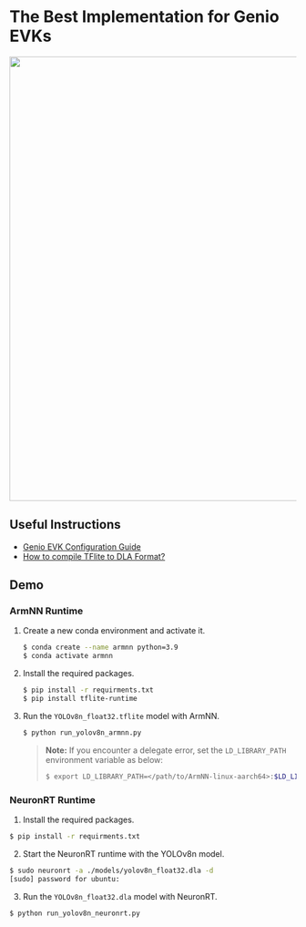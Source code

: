 # The Best Implementation for Genio EVKs

<div align="center">
<img src="https://github.com/R300-AI/ITRI-AI-Hub/blob/main/docs/assets/images/pages/genio_510_demonstration_workflow.png" width="780"/>
</div>

## Useful Instructions
* [Genio EVK Configuration Guide](https://r300-ai.github.io/ITRI-AI-Hub/docs/genio-evk.html)
* [How to compile TFlite to DLA Format?]()

## Demo
### ArmNN Runtime

1. Create a new conda environment and activate it.
    ```bash
    $ conda create --name armnn python=3.9
    $ conda activate armnn
    ```

2. Install the required packages.
    ```bash
    $ pip install -r requirments.txt
    $ pip install tflite-runtime
    ```

3. Run the `YOLOv8n_float32.tflite` model with ArmNN.
    ```bash
    $ python run_yolov8n_armnn.py
    ```
    > **Note:** If you encounter a delegate error, set the `LD_LIBRARY_PATH` environment variable as below:
    > ```bash
    > $ export LD_LIBRARY_PATH=</path/to/ArmNN-linux-aarch64>:$LD_LIBRARY_PATH
    > ```

### NeuronRT Runtime 

1. Install the required packages.
```bash
$ pip install -r requirments.txt
```
2. Start the NeuronRT runtime with the YOLOv8n model.
```bash
$ sudo neuronrt -a ./models/yolov8n_float32.dla -d
[sudo] password for ubuntu:
```
3. Run the `YOLOv8n_float32.dla` model with NeuronRT.
```bash
$ python run_yolov8n_neuronrt.py
```
